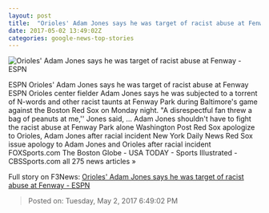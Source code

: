 ```yaml
---
layout: post
title:  "Orioles' Adam Jones says he was target of racist abuse at Fenway - ESPN"
date: 2017-05-02 13:49:02Z
categories: google-news-top-stories
---
```


![Orioles' Adam Jones says he was target of racist abuse at Fenway - ESPN](http://a.espncdn.com/combiner/i?img=%2Fphoto%2F2016%2F0914%2Fr125728_1296x729_16%2D9.jpg)

ESPN Orioles' Adam Jones says he was target of racist abuse at Fenway ESPN Orioles center fielder Adam Jones says he was subjected to a torrent of N-words and other racist taunts at Fenway Park during Baltimore's game against the Boston Red Sox on Monday night. "A disrespectful fan threw a bag of peanuts at me,'' Jones said, ... Adam Jones shouldn't have to fight the racist abuse at Fenway Park alone Washington Post Red Sox apologize to Orioles, Adam Jones after racial incident New York Daily News Red Sox issue apology to Adam Jones and Orioles after racial incident FOXSports.com The Boston Globe - USA TODAY - Sports Illustrated - CBSSports.com all 275 news articles »


Full story on F3News: [Orioles' Adam Jones says he was target of racist abuse at Fenway - ESPN](http://www.f3nws.com/n/AstgEB)

> Posted on: Tuesday, May 2, 2017 6:49:02 PM

